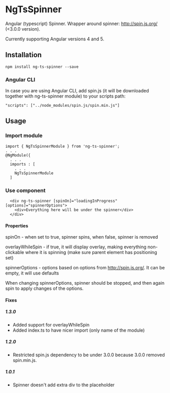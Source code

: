 # NgTsSpinner

Angular (typescript) Spinner. Wrapper around spinner: http://spin.js.org/ (<3.0.0 version).

Currently supporting Angular versions 4 and 5.

## Installation

`npm install ng-ts-spinner --save`

### Angular CLI

In case you are using Angular CLI, add spin.js (it will be downloaded together with ng-ts-spinner module) to your scripts path:

`"scripts": ["../node_modules/spin.js/spin.min.js"]`

## Usage

### Import module

```
import { NgTsSpinnerModule } from 'ng-ts-spinner';
. . .
@NgModule({
  . . .
  imports : [
    . . .
    NgTsSpinnerModule
  ]
```

### Use component
```
  <div ng-ts-spinner [spinOn]="loadingInProgress" [options]="spinnerOptions">
    <div>Everything here will be under the spinner</div>
  </div>
```

#### Properties
spinOn - when set to true, spinner spins, when false, spinner is removed

overlayWhileSpin - if true, it will display overlay, making everything non-clickable where it is spinning (make sure parent element has positioning set)

spinnerOptions - options based on options from http://spin.js.org/. It can be empty, it will use defaults

When changing spinnerOptions, spinner should be stopped, and then again spin to apply changes of the options.


#### Fixes

##### 1.3.0
* Added support for overlayWhileSpin
* Added index.ts to have nicer import (only name of the module)

##### 1.2.0
* Restricted spin.js dependency to be under 3.0.0 because 3.0.0 removed spin.min.js.

##### 1.0.1 
* Spinner doesn't add extra div to the placeholder
